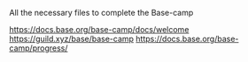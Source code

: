 All the necessary files to complete the  Base-camp

https://docs.base.org/base-camp/docs/welcome
https://guild.xyz/base/base-camp
https://docs.base.org/base-camp/progress/
